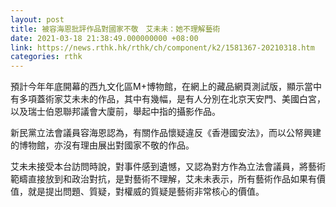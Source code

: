 ```yaml
---
layout: post
title: 被容海恩批評作品對國家不敬　艾未未：她不理解藝術
date: 2021-03-18 21:38:49.000000000 +08:00
link: https://news.rthk.hk/rthk/ch/component/k2/1581367-20210318.htm
categories: rthk
---
```


預計今年年底開幕的西九文化區M+博物館，在網上的藏品網頁測試版，顯示當中有多項蓋術家艾未未的作品，其中有幾幅，是有人分別在北京天安門、美國白宮，以及瑞士伯恩聯邦議會大廈前，舉起中指的攝影作品。

新民黨立法會議員容海恩認為，有關作品懷疑違反《香港國安法》，而以公帑興建的博物館，亦沒有理由展出對國家不敬的作品。

艾未未接受本台訪問時說，對事件感到遺憾，又認為對方作為立法會議員，將藝術範疇直接放到和政治對抗，是對藝術不理解，艾未未表示，所有藝術作品如果有價值，就是提出問題、質疑，對權威的質疑是藝術非常核心的價值。
